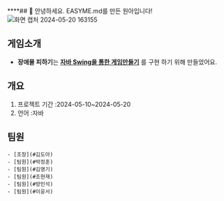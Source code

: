 ****## 🙌 안녕하세요. EASYME.md를 만든 원아입니다!
![화면 캡처 2024-05-20 163155](https://github.com/bbangEor/miniProject/assets/146004308/4046468d-3a9c-4479-a044-52198c131cfd)

## 게임소개   
- **장애물 피하기**는 **<u>자바 Swing을 통한 게임만들기</u>** 를 구현 하기 위해 만들었어요.   
  
  

## 개요   
1. 프로젝트 기간 :2024-05-10~2024-05-20
2. 언어 :자바

## 팀원


    - [조장](#김도아)   
    - [팀원](#박정훈)   
    - [팀원](#김명기)   
    - [팀원](#조현재)      
    - [팀원](#방민석)   
    - [팀원](#이윤서)   


